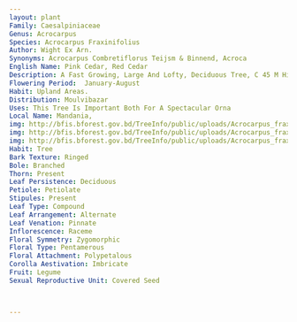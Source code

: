 ```yaml
---
layout: plant
Family: Caesalpiniaceae
Genus: Acrocarpus
Species: Acrocarpus Fraxinifolius
Author: Wight Ex Arn.
Synonyms: Acrocarpus Combretiflorus Teijsm & Binnend, Acroca
English Name: Pink Cedar, Red Cedar
Description: A Fast Growing, Large And Lofty, Deciduous Tree, C 45 M High, Sometimes Up To 60 M In Height, With Straight, Cylindrical Bole, Often With Buttresses At The Base, Bark Greyish, Thin, Annular, Sprinkled With Rusty And Warty Tubercles, Young Shoots Adpressed, Yellowish Tomentose. Leaves Imparipinnate, Rachis 10-60 Cm Long, Pubescent When Young, Later On Sub-glabrous, Petioles 5-20 Cm Long, Pinnae 3-7 Pairs, 15-30 Cm Long, Leaflets 4-9 Pairs, Opposite, 2-15 Ã— 2-7 Cm, Oblong-ovate Or Elliptic-lanceolate, Acuminate, Slightly Oblique, Subsessile, Pubescent First, Later On Glabrous. Racemes 1-3 Together, Up To 30 Cm Long, Erect And Dense. Flowers Dull Or Orange In Colour, With Pedicels 6-8 Mm Long, Reflexed After Anthesis, Receptacle Pubescent, 6-8 Mm Long. Sepals 5, C 3-4 Mm Long, Rounded At The Apex, Pubescent. Petals 5, Small, 6-10 Mm Long, Scarlet, Linear-cuneate. Stamens 5, Filaments 1.5-1.8 Cm Long, Yellowish-orange With Green Base, Glabrous, Thick, Anthers 2-3 Mm Long. Ovary 1.2-1.5 Cm Long, Loosely Hairy Except Apical Part, With 15-20 Ovules. Fruit A Pod, 8-15 Ã— 1-2 Cm, Strap-shaped, Dark Brown, Smooth, Long Stalked, Flat, Thin, Slightly Torulose With 3-5 Mm Wide Wing Along The Upper Suture. Seeds Up To 18 Per Pod, Obovate, Oblique, Small, Pale Brown, Compressed.
Flowering Period:  January-August
Habit: Upland Areas.
Distribution: Moulvibazar
Uses: This Tree Is Important Both For A Spectacular Orna
Local Name: Mandania, 
img: http://bfis.bforest.gov.bd/TreeInfo/public/uploads/Acrocarpus_fraxinifolius.jpg
img: http://bfis.bforest.gov.bd/TreeInfo/public/uploads/Acrocarpus_fraxinifolius1.jpg
img: http://bfis.bforest.gov.bd/TreeInfo/public/uploads/Acrocarpus_fraxinifolius2.jpg
Habit: Tree
Bark Texture: Ringed
Bole: Branched
Thorn: Present
Leaf Persistence: Deciduous
Petiole: Petiolate
Stipules: Present
Leaf Type: Compound
Leaf Arrangement: Alternate
Leaf Venation: Pinnate
Inflorescence: Raceme
Floral Symmetry: Zygomorphic
Floral Type: Pentamerous
Floral Attachment: Polypetalous
Corolla Aestivation: Imbricate
Fruit: Legume
Sexual Reproductive Unit: Covered Seed



---
```


